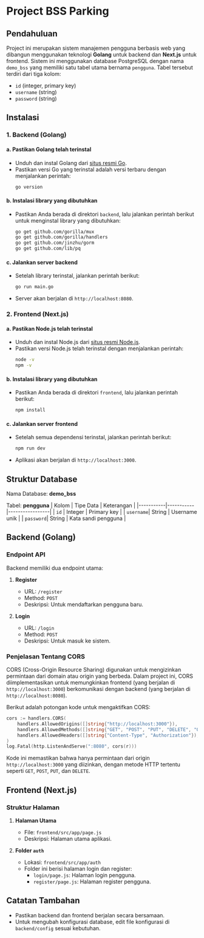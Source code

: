 # Project BSS Parking

## Pendahuluan
Project ini merupakan sistem manajemen pengguna berbasis web yang dibangun menggunakan teknologi **Golang** untuk backend dan **Next.js** untuk frontend. Sistem ini menggunakan database PostgreSQL dengan nama `demo_bss` yang memiliki satu tabel utama bernama `pengguna`. Tabel tersebut terdiri dari tiga kolom:
- `id` (integer, primary key)
- `username` (string)
- `password` (string)

## Instalasi

### 1. Backend (Golang)
#### a. Pastikan Golang telah terinstal
- Unduh dan instal Golang dari [situs resmi Go](https://golang.org/dl/).
- Pastikan versi Go yang terinstal adalah versi terbaru dengan menjalankan perintah:
  ```bash
  go version
  ```

#### b. Instalasi library yang dibutuhkan
- Pastikan Anda berada di direktori `backend`, lalu jalankan perintah berikut untuk menginstal library yang dibutuhkan:
  ```bash
  go get github.com/gorilla/mux
  go get github.com/gorilla/handlers
  go get github.com/jinzhu/gorm
  go get github.com/lib/pq
  ```

#### c. Jalankan server backend
- Setelah library terinstal, jalankan perintah berikut:
  ```bash
  go run main.go
  ```
- Server akan berjalan di `http://localhost:8080`.

### 2. Frontend (Next.js)
#### a. Pastikan Node.js telah terinstal
- Unduh dan instal Node.js dari [situs resmi Node.js](https://nodejs.org/).
- Pastikan versi Node.js telah terinstal dengan menjalankan perintah:
  ```bash
  node -v
  npm -v
  ```

#### b. Instalasi library yang dibutuhkan
- Pastikan Anda berada di direktori `frontend`, lalu jalankan perintah berikut:
  ```bash
  npm install
  ```

#### c. Jalankan server frontend
- Setelah semua dependensi terinstal, jalankan perintah berikut:
  ```bash
  npm run dev
  ```
- Aplikasi akan berjalan di `http://localhost:3000`.

## Struktur Database
Nama Database: **demo_bss**

Tabel: **pengguna**
| Kolom     | Tipe Data | Keterangan      |
|-----------|-----------|-----------------|
| `id`      | Integer   | Primary key     |
| `username`| String    | Username unik   |
| `password`| String    | Kata sandi pengguna |

## Backend (Golang)
### Endpoint API
Backend memiliki dua endpoint utama:
1. **Register**
   - URL: `/register`
   - Method: `POST`
   - Deskripsi: Untuk mendaftarkan pengguna baru.

2. **Login**
   - URL: `/login`
   - Method: `POST`
   - Deskripsi: Untuk masuk ke sistem.

### Penjelasan Tentang CORS
CORS (Cross-Origin Resource Sharing) digunakan untuk mengizinkan permintaan dari domain atau origin yang berbeda. Dalam project ini, CORS diimplementasikan untuk memungkinkan frontend (yang berjalan di `http://localhost:3000`) berkomunikasi dengan backend (yang berjalan di `http://localhost:8080`).

Berikut adalah potongan kode untuk mengaktifkan CORS:
```go
cors := handlers.CORS(
    handlers.AllowedOrigins([]string{"http://localhost:3000"}),
    handlers.AllowedMethods([]string{"GET", "POST", "PUT", "DELETE", "OPTIONS"}),
    handlers.AllowedHeaders([]string{"Content-Type", "Authorization"}),
)
log.Fatal(http.ListenAndServe(":8080", cors(r)))
```
Kode ini memastikan bahwa hanya permintaan dari origin `http://localhost:3000` yang diizinkan, dengan metode HTTP tertentu seperti `GET`, `POST`, `PUT`, dan `DELETE`.

## Frontend (Next.js)
### Struktur Halaman
1. **Halaman Utama**
   - File: `frontend/src/app/page.js`
   - Deskripsi: Halaman utama aplikasi.

2. **Folder `auth`**
   - Lokasi: `frontend/src/app/auth`
   - Folder ini berisi halaman login dan register:
     - `login/page.js`: Halaman login pengguna.
     - `register/page.js`: Halaman register pengguna.

## Catatan Tambahan
- Pastikan backend dan frontend berjalan secara bersamaan.
- Untuk mengubah konfigurasi database, edit file konfigurasi di `backend/config` sesuai kebutuhan.
